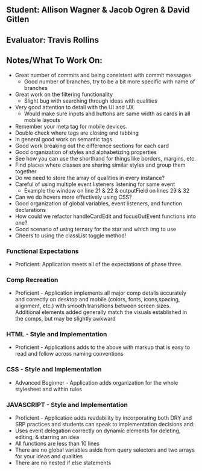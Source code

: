 ## Student: Allison Wagner & Jacob Ogren & David Gitlen
## Evaluator: Travis Rollins
## Notes/What To Work On:
* Great number of commits and being consistent with commit messages
  * Good number of branches, try to be a bit more specific with name of branches
* Great work on the filtering functionality
  * Slight bug with searching through ideas with qualities
* Very good attention to detail with the UI and UX
  * Would make sure inputs and buttons are same width as cards in all mobile layouts
* Remember your meta tag for mobile devices.
* Double check where tags are closing and tabbing
* In general good work on semantic tags 
* Good work breaking out the difference sections for each card
* Good organization of styles and alphabetizing properties
* See how you can use the shorthand for things like borders, margins, etc.
* Find places where classes are sharing similar styles and group them together
* Do we need to store the array of qualities in every instance?
* Careful of using multiple event listeners listening for same event
  * Example the window on line 21 & 22 & outputField on lines 29 & 32
* Can we do hovers more effectively using CSS?
* Good organization of global variables, event listeners, and function declarations
* How could we refactor handleCardEdit and focusOutEvent functions into one?
* Good scenario of using ternary for the star and which img to use
* Cheers to using the classList toggle method!

### Functional Expectations

*  Proficient: Application meets all of the expectations of phase three.

### Comp Recreation

*  Proficient - Application implements all major comp details accurately and correctly on desktop and mobile (colors, fonts, icons,spacing, alignment,  etc.) with smooth transitions between screen sizes. Additional elements added generally match the visuals established in the comps, but may be slightly awkward

### HTML - Style and Implementation

*  Proficient - Applications adds to the above with markup that is easy to read and follow across naming conventions

### CSS - Style and Implementation

*  Advanced Beginner - Application adds organization for the whole stylesheet and within rules

### JAVASCRIPT - Style and Implementation

*  Proficient - Application adds readability by incorporating both DRY and SRP practices and students can speak to implementation decisions and:
  *  Uses event delegation correctly on dynamic elements for deleting, editing, & starring an idea
  *  All functions are less than 10 lines
  *  There are no global variables aside from query selectors and two arrays for your ideas and qualities
  *  There are no nested if else statements